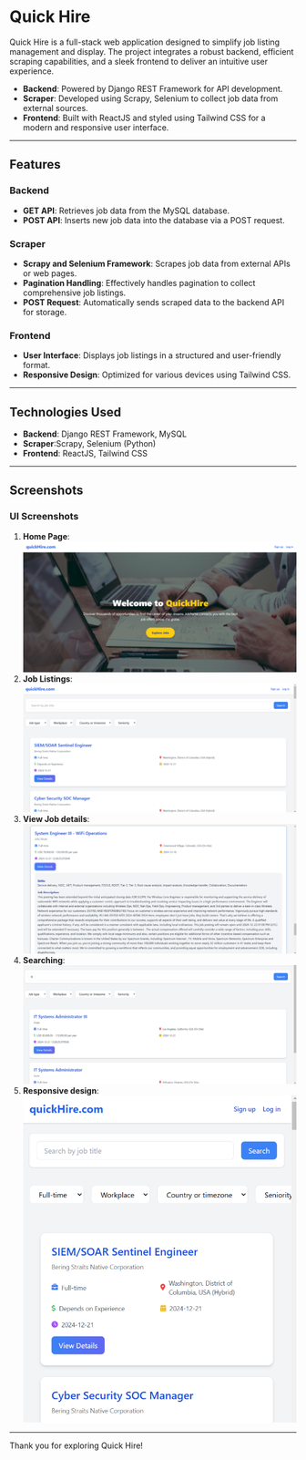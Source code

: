 # Quick Hire

Quick Hire is a full-stack web application designed to simplify job listing management and display. The project integrates a robust backend, efficient scraping capabilities, and a sleek frontend to deliver an intuitive user experience.

- **Backend**: Powered by Django REST Framework for API development.
- **Scraper**: Developed using Scrapy, Selenium to collect job data from external sources.
- **Frontend**: Built with ReactJS and styled using Tailwind CSS for a modern and responsive user interface.

---

## Features

### Backend
- **GET API**: Retrieves job data from the MySQL database.
- **POST API**: Inserts new job data into the database via a POST request.

### Scraper
- **Scrapy and Selenium Framework**: Scrapes job data from external APIs or web pages.
- **Pagination Handling**: Effectively handles pagination to collect comprehensive job listings.
- **POST Request**: Automatically sends scraped data to the backend API for storage.

### Frontend
- **User Interface**: Displays job listings in a structured and user-friendly format.
- **Responsive Design**: Optimized for various devices using Tailwind CSS.

---

## Technologies Used

- **Backend**: Django REST Framework, MySQL
- **Scraper**:Scrapy, Selenium (Python)
- **Frontend**: ReactJS, Tailwind CSS

---

## Screenshots

### UI Screenshots
1. **Home Page**:
   ![Home Page](./screenshots/Home.png)
2. **Job Listings**:
   ![Job Listings](./screenshots/img2.png)
3. **View Job details**:
   ![Responsive Design](./screenshots/img3.png)
4. **Searching**:
   ![Responsive Design](./screenshots/img4.png)
5. **Responsive design**:
   ![Responsive Design](./screenshots/img5.png)


---

Thank you for exploring Quick Hire!
